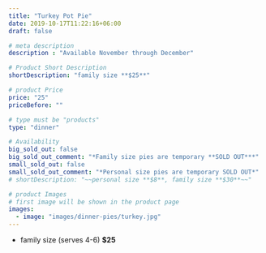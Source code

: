 ```yaml
---
title: "Turkey Pot Pie"
date: 2019-10-17T11:22:16+06:00
draft: false

# meta description
description : "Available November through December"

# Product Short Description
shortDescription: "family size **$25**"

# product Price
price: "25"
priceBefore: ""

# type must be "products"
type: "dinner"

# Availability
big_sold_out: false
big_sold_out_comment: "*Family size pies are temporary **SOLD OUT***"
small_sold_out: false
small_sold_out_comment: "*Personal size pies are temporary SOLD OUT*"
# shortDescription: "~~personal size **$8**, family size **$30**~~"

# product Images
# first image will be shown in the product page
images:
  - image: "images/dinner-pies/turkey.jpg"
---
```


- family size (serves 4-6) **$25**